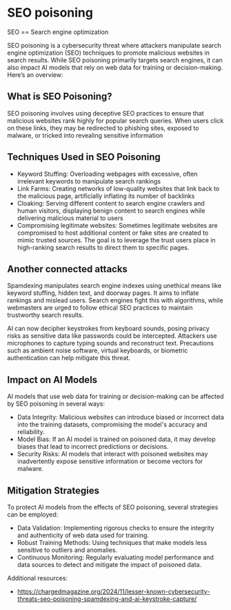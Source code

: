 # SEO poisoning 

SEO == Search engine optimization

SEO poisoning is a cybersecurity threat where attackers manipulate search engine optimization (SEO) techniques to promote malicious websites in search results. While SEO poisoning primarily targets search engines, it can also impact AI models that rely on web data for training or decision-making. Here’s an overview:

## What is SEO Poisoning?
SEO poisoning involves using deceptive SEO practices to ensure that malicious websites rank highly for popular search queries. When users click on these links, they may be redirected to phishing sites, exposed to malware, or tricked into revealing sensitive information 

## Techniques Used in SEO Poisoning
- Keyword Stuffing: Overloading webpages with excessive, often irrelevant keywords to manipulate search rankings 
- Link Farms: Creating networks of low-quality websites that link back to the malicious page, artificially inflating its number of backlinks 
- Cloaking: Serving different content to search engine crawlers and human visitors, displaying benign content to search engines while delivering malicious material to users
- Compromising legitimate websites: Sometimes legitimate websites are compromised to host additional content or fake sites are created to mimic trusted sources. The goal is to leverage the trust users place in high-ranking search results to direct them to specific pages.

## Another connected attacks 

Spamdexing manipulates search engine indexes using unethical means like keyword stuffing, hidden text, and doorway pages. It aims to inflate rankings and mislead users. Search engines fight this with algorithms, while webmasters are urged to follow ethical SEO practices to maintain trustworthy search results.

AI can now decipher keystrokes from keyboard sounds, posing privacy risks as sensitive data like passwords could be intercepted. Attackers use microphones to capture typing sounds and reconstruct text. Precautions such as ambient noise software, virtual keyboards, or biometric authentication can help mitigate this threat.

## Impact on AI Models
AI models that use web data for training or decision-making can be affected by SEO poisoning in several ways:
-  Data Integrity: Malicious websites can introduce biased or incorrect data into the training datasets, compromising the model's accuracy and reliability.
- Model Bias: If an AI model is trained on poisoned data, it may develop biases that lead to incorrect predictions or decisions.
- Security Risks: AI models that interact with poisoned websites may inadvertently expose sensitive information or become vectors for malware.

## Mitigation Strategies
To protect AI models from the effects of SEO poisoning, several strategies can be employed:
- Data Validation: Implementing rigorous checks to ensure the integrity and authenticity of web data used for training.
- Robust Training Methods: Using techniques that make models less sensitive to outliers and anomalies.
- Continuous Monitoring: Regularly evaluating model performance and data sources to detect and mitigate the impact of poisoned data.

Additional resources:
- https://chargedmagazine.org/2024/11/lesser-known-cybersecurity-threats-seo-poisoning-spamdexing-and-ai-keystroke-capture/
